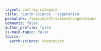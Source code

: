 ```yaml
---
layout: post-by-category
title: 'Earth Science - Vegetation'
permalink: /tags/earth-science/vegetation/
comments: false
author_profile: false
is-main-topic: false
topics:
  earth-science: vegetation
---
```

